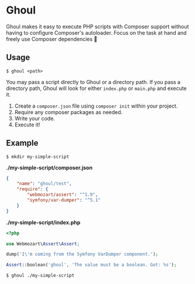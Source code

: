 # Ghoul
Ghoul makes it easy to execute PHP scripts with Composer support without having to configure Composer's autoloader. Focus on the task at hand and freely use Composer dependencies 🎃

## Usage
```
$ ghoul <path>
```

You may pass a script directly to Ghoul or a directory path. If you pass a directory path, Ghoul will look for either `index.php` or `main.php` and execute it.

1. Create a `composer.json` file using `composer init` within your project.
2. Require any composer packages as needed.
3. Write your code.
4. Execute it!

## Example
```
$ mkdir my-simple-script
```

**./my-simple-script/composer.json**
```json
{
    "name": "ghoul/test",
    "require": {
        "webmozart/assert": "^1.9",
        "symfony/var-dumper": "^5.1"
    }
}
```

**./my-simple-script/index.php**
```php
<?php

use Webmozart\Assert\Assert;

dump('I\'m coming from the Symfony VarDumper component.');

Assert::boolean('ghoul', 'The value must be a boolean. Got: %s');
```

```
$ ghoul ./my-simple-script
```